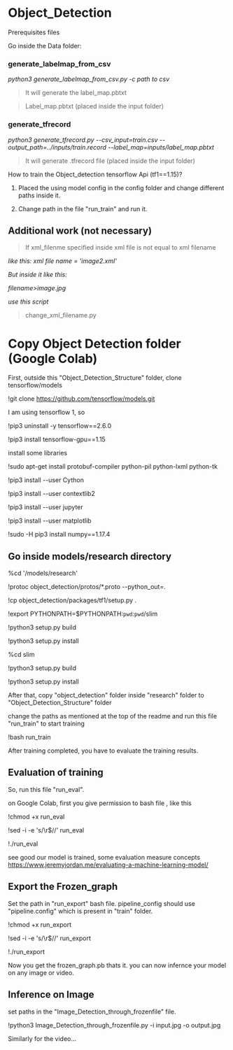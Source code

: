 # Object_Detection

Prerequisites files 

Go inside the Data folder:

### generate_labelmap_from_csv

*python3 generate_labelmap_from_csv.py -c path to csv*
> It will generate the label_map.pbtxt

> Label_map.pbtxt (placed inside the input folder)

### generate_tfrecord 
*python3 generate_tfrecord.py --csv_input=train.csv  --output_path=../inputs/train.record --label_map=inputs/label_map.pbtxt*
>It will generate .tfrecord file
>(placed inside the input folder)

How to train the Object_detection tensorflow Api (tf1==1.15)?

1. Placed the using model config in the config folder and change different paths inside it.

2. Change path in the file "run_train" and run it.

## Additional work (not necessary)
>If xml_filenme specified inside xml file is not equal to xml filename

*like this: xml file name = 'image2.xml'*

*But inside it like this:*

*filename>image.jpg</filename>*

*use this script*
  
> change_xml_filename.py


# Copy Object Detection folder (Google Colab)

First, outside this "Object_Detection_Structure" folder, clone tensorflow/models

!git clone https://github.com/tensorflow/models.git

I am using tensorflow 1, so

!pip3 uninstall -y tensorflow==2.6.0

!pip3 install tensorflow-gpu==1.15

install some libraries

!sudo apt-get install protobuf-compiler python-pil python-lxml python-tk

!pip3 install --user Cython

!pip3 install --user contextlib2

!pip3 install --user jupyter

!pip3 install --user matplotlib

!sudo -H pip3 install numpy==1.17.4

## Go inside models/research directory

%cd '/models/research'

!protoc object_detection/protos/*.proto --python_out=.

!cp object_detection/packages/tf1/setup.py .

!export PYTHONPATH=$PYTHONPATH:`pwd`:`pwd`/slim

!python3 setup.py build

!python3 setup.py install

%cd slim

!python3 setup.py build

!python3 setup.py install

After that, copy "object_detection" folder inside "research" folder to "Object_Detection_Structure" folder

change the paths as mentioned at the top of the readme and run this file "run_train" to start training

!bash run_train

After training completed, you have to evaluate the training results.

## Evaluation of training

So, run this file "run_eval". 

on Google Colab, first you give permission to bash file , like this

!chmod +x run_eval

!sed -i -e 's/\r$//' run_eval

!./run_eval

see good our model is trained, some evaluation measure concepts https://www.jeremyjordan.me/evaluating-a-machine-learning-model/

## Export the Frozen_graph

Set the path in "run_export" bash file. pipeline_config should use "pipeline.config" which is present in "train" folder.

!chmod +x run_export

!sed -i -e 's/\r$//' run_export

!./run_export

Now you get the frozen_graph.pb thats it. you can now infernce your model on any image or video.

## Inference on Image 

set paths in the "Image_Detection_through_frozenfile" file.

!python3 Image_Detection_through_frozenfile.py -i input.jpg -o output.jpg

Similarly for the video...
